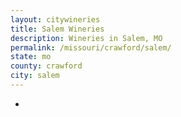 ```yaml
---
layout: citywineries
title: Salem Wineries
description: Wineries in Salem, MO
permalink: /missouri/crawford/salem/
state: mo
county: crawford
city: salem
---
```

-
